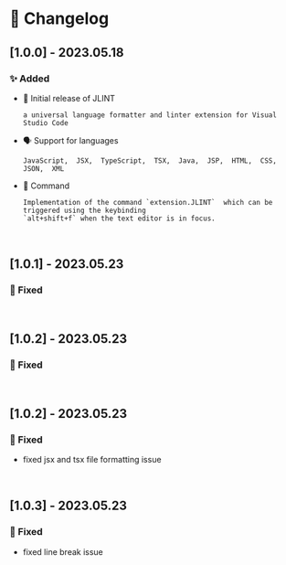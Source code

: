 # 📝 Changelog

## [1.0.0] - 2023.05.18

### ✨ Added

- 🚀 Initial release of JLINT

      a universal language formatter and linter extension for Visual Studio Code


- 🗣️ Support for languages

      JavaScript,  JSX,  TypeScript,  TSX,  Java,  JSP,  HTML,  CSS,  JSON,  XML


- 🎨 Command

      Implementation of the command `extension.JLINT`  which can be triggered using the keybinding
      `alt+shift+f` when the text editor is in focus.

<br>

## [1.0.1] - 2023.05.23

### 🐛 Fixed

<br>

## [1.0.2] - 2023.05.23

### 🐛 Fixed

<br>

## [1.0.2] - 2023.05.23

### 🐛 Fixed
  - fixed jsx and tsx file formatting issue

<br>

## [1.0.3] - 2023.05.23

### 🐛 Fixed
  - fixed line break issue